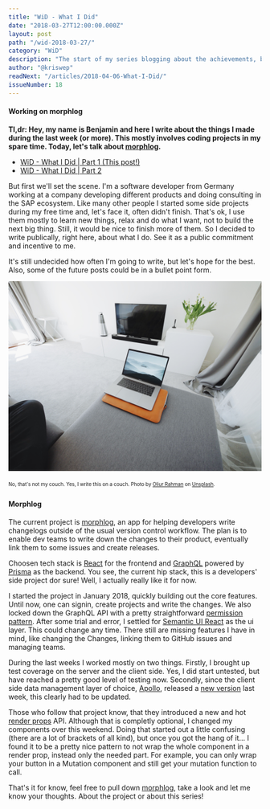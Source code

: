 ```yaml
---
title: "WiD - What I Did"
date: "2018-03-27T12:00:00.000Z"
layout: post
path: "/wid-2018-03-27/"
category: "WiD"
description: "The start of my series blogging about the achievements, big and small, I made on my free time projects."
author: "@kriswep"
readNext: "/articles/2018-04-06-What-I-Did/"
issueNumber: 18
---
```


#### Working on morphlog

**Tl,dr: Hey, my name is Benjamin and here I write about the things I made during the last week (or more). This mostly involves coding projects in my spare time. Today, let's talk about [morphlog](https://github.com/kriswep/morphlog).**

- [WiD - What I Did | Part 1 (This post!)](/wid-2018-03-27/)
- [WiD - What I Did | Part 2](/wid-2018-04-11/)

But first we'll set the scene. I'm a software developer from Germany working at a company developing different products and doing consulting in the SAP ecosystem. Like many other people I started some side projects during my free time and, let's face it, often didn't finish. That's ok, I use them mostly to learn new things, relax and do what I want, not to build the next big thing. Still, it would be nice to finish more of them. So I decided to write publically, right here, about what I do. See it as a public commitment and incentive to me.

It's still undecided how often I'm going to write, but let's hope for the best. Also, some of the future posts could be in a bullet point form.

![A couch with an opened laptop near the edge. The background shows a tv on a white desk.](couch-laptop.jpg)

<p><sub><sup>No, that's not my couch. Yes, I write this on a couch. Photo by <a href="https://unsplash.com/@ultralinx">Oliur Rahman</a> on <a href="https://unsplash.com/photos/U6s5gwdkQBk">Unsplash</a>.</sup></sub></p>

#### Morphlog

The current project is [morphlog](https://github.com/kriswep/morphlog), an app for helping developers write changelogs outside of the usual version control workflow. The plan is to enable dev teams to write down the changes to their product, eventually link them to some issues and create releases.

Choosen tech stack is [React](https://reactjs.org/) for the frontend and [GraphQL](https://graphql.org/) powered by [Prisma](https://www.prisma.io/) as the backend. You see, the current hip stack, this is a developers' side project dor sure! Well, I actually really like it for now.

I started the project in January 2018, quickly building out the core features. Until now, one can signin, create projects and write the changes. We also locked down the GraphQL API with a pretty straightforward [permission pattern](https://github.com/kriswep/morphlog/blob/6141bb0df031bdc2d6b14133c9b353ecd597d9f4/src/utils/permissions.ts). After some trial and error, I settled for [Semantic UI React](https://react.semantic-ui.com/) as the ui layer. This could change any time. There still are missing features I have in mind, like changing the Changes, linking them to GitHub issues and managing teams.

During the last weeks I worked mostly on two things. Firstly, I brought up test coverage on the server and the client side. Yes, I did start untested, but have reached a pretty good level of testing now. Secondly, since the client side data management layer of choice, [Apollo](https://www.apollographql.com/), released a [new version](https://dev-blog.apollodata.com/introducing-react-apollo-2-1-c837cc23d926) last week, this clearly had to be updated.

Those who follow that project know, that they introduced a new and hot [render props](https://reactjs.org/docs/render-props.html) API. Although that is completly optional, I changed my components over this weekend. Doing that started out a little confusing (there are a lot of brackets of all kind), but once you got the hang of it... I found it to be a pretty nice pattern to not wrap the whole component in a render prop, instead only the needed part. For example, you can only wrap your button in a Mutation component and still get your mutation function to call.

That's it for know, feel free to pull down [morphlog](https://github.com/kriswep/morphlog), take a look and let me know your thoughts. About the project or about this series!
